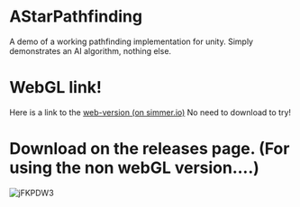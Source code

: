 # AStarPathfinding
 A demo of a working pathfinding implementation for unity. Simply demonstrates an AI algorithm, nothing else. 
# WebGL link!
 Here is a link to the [web-version (on simmer.io)](https://simmer.io/@Patrik/a-star-pathfinding-example) No need to download to try!
# Download on the releases page. (For using the non webGL version....)
 
 ![jFKPDW3](https://user-images.githubusercontent.com/54834264/151143993-9bc3f56d-1639-4a85-a07c-15904f632916.jpg)
 
